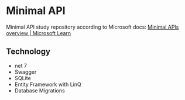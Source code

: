# Minimal API

Minimal API study repository according to Microsoft docs:
[Minimal APIs overview | Microsoft Learn](https://learn.microsoft.com/en-us/aspnet/core/fundamentals/minimal-apis/overview?view=aspnetcore-7.0)

## Technology
- net 7 
- Swagger
- SQLite
- Entity Framework with LinQ
- Database Migrations
